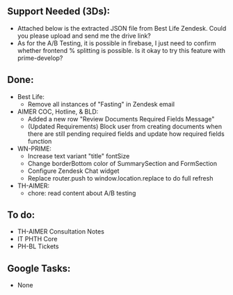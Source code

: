 ## Support Needed (3Ds):
  - Attached below is the extracted JSON file from Best Life Zendesk. Could you please upload and send me the drive link?
  - As for the A/B Testing, it is possible in firebase, I just need to confirm whether frontend % splitting is possible. Is it okay to try this feature with prime-develop?
## Done:
  - Best Life:
    - Remove all instances of "Fasting" in Zendesk email
  - AIMER COC, Hotline, & BLD:
    - Added a new row "Review Documents Required Fields Message"
    - (Updated Requirements) Block user from creating documents when there are still pending required fields and update how required fields function
  - WN-PRIME:
    - Increase text variant "title" fontSize
    - Change borderBottom color of SummarySection and FormSection
    - Configure Zendesk Chat widget
    - Replace router.push to window.location.replace to do full refresh
  - TH-AIMER:
    - chore: read content about A/B testing
## To do:
  - TH-AIMER Consultation Notes
  - IT PHTH Core
  - PH-BL Tickets
## Google Tasks:
  - None